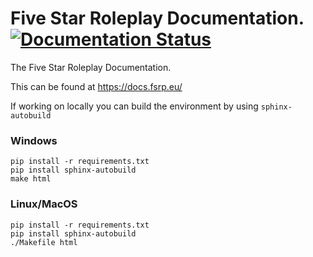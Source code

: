 # Five Star Roleplay Documentation. [![Documentation Status](https://readthedocs.org/projects/fsrp/badge/?version=latest)](https://docs.fsrp.eu/en/latest/?badge=latest)

The Five Star Roleplay Documentation.

This can be found at https://docs.fsrp.eu/

If working on locally you can build the environment by using `sphinx-autobuild`

### Windows

```
pip install -r requirements.txt
pip install sphinx-autobuild
make html
```

### Linux/MacOS

```
pip install -r requirements.txt
pip install sphinx-autobuild
./Makefile html
```
